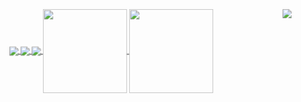 <a href="https://github.com/jcs090218">
  <img align="center" src="https://metrics.lecoq.io/jcs090218?template=classic&base.activity=0&base.community=0&base.repositories=0&base.metadata=0&config.timezone=Asia%2FTaipei" />
  <img align="center" src="https://metrics.lecoq.io/jcs090218?template=classic&base.header=0&base.repositories=0&base.metadata=0&config.timezone=Asia%2FTaipei" />
  <img align="center" src="https://metrics.lecoq.io/jcs090218?template=classic&base.header=0&base.activity=0&base.community=0&base.metadata=0&config.timezone=Asia%2FTaipei" />
  
  <img align="center" height="150px" src="https://metrics.lecoq.io/jcs090218?template=classic&base.header=0&base.activity=0&base.community=0&base.repositories=0&base.metadata=0&languages=1&followup=1&config.timezone=Asia%2FTaipei" />
  <img align="center" height="150px" src="https://metrics.lecoq.io/jcs090218?template=classic&base.header=0&base.activity=0&base.community=0&base.repositories=0&base.metadata=0&isocalendar=1&isocalendar.duration=half-year&config.timezone=Asia%2FTaipei" />
  <img align="right" src="https://metrics.lecoq.io/jcs090218?template=classic&base.header=0&base.activity=0&base.community=0&base.repositories=0&config.timezone=Asia%2FTaipei" />
</a>
